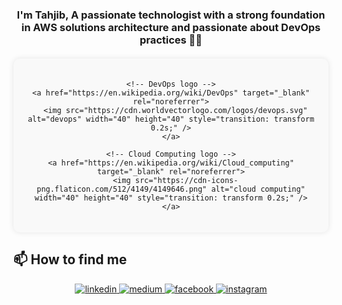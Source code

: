 ### <div align="center">I'm Tahjib, A passionate technologist with a strong foundation in AWS solutions architecture and passionate about DevOps practices 👨‍💻</div>  


<div align="center">
  <div class="icon-container" style="display: flex; flex-wrap: wrap; justify-content: center; gap: 20px; margin: 20px auto; padding: 20px; width: fit-content; background-color: #f9f9f9; border-radius: 10px; box-shadow: 0 0 10px rgba(0, 0, 0, 0.1);">
    
    <!-- DevOps logo -->
    <a href="https://en.wikipedia.org/wiki/DevOps" target="_blank" rel="noreferrer">
      <img src="https://cdn.worldvectorlogo.com/logos/devops.svg" alt="devops" width="40" height="40" style="transition: transform 0.2s;" />
    </a>

    <!-- Cloud Computing logo -->
    <a href="https://en.wikipedia.org/wiki/Cloud_computing" target="_blank" rel="noreferrer">
      <img src="https://cdn-icons-png.flaticon.com/512/4149/4149646.png" alt="cloud computing" width="40" height="40" style="transition: transform 0.2s;" />
    </a>

  </div>
</div>





## 📫 How to find me

<div align="center">
  <a href="https://linkedin.com/in/https://www.linkedin.com/in/tahjib-alam-183229183/" target="_blank">
    <img src=https://img.shields.io/badge/linkedin-%231E77B5.svg?&style=for-the-badge&logo=linkedin&logoColor=white alt=linkedin style="margin-bottom: 5px;" />
  </a>
  <a href="https://medium.com/https://medium.com/@mdtahjib75" target="_blank">
    <img src=https://img.shields.io/badge/medium-%23292929.svg?&style=for-the-badge&logo=medium&logoColor=white alt=medium style="margin-bottom: 5px;" />
  </a>
  <a href="https://www.facebook.com/https://www.facebook.com/Md.tahjib/" target="_blank">
    <img src=https://img.shields.io/badge/facebook-%232E87FB.svg?&style=for-the-badge&logo=facebook&logoColor=white alt=facebook style="margin-bottom: 5px;" />
  </a>
  <a href="https://instagram.com/https://www.instagram.com/tahjib_nil?igsh=MXI0MHJoMnUxcXd6ZQ==" target="_blank">
    <img src=https://img.shields.io/badge/instagram-%23000000.svg?&style=for-the-badge&logo=instagram&logoColor=white alt=instagram style="margin-bottom: 5px;" />
  </a>
</div>

<br/>

